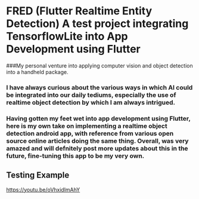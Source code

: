 # FRED (Flutter Realtime Entity Detection) A test project integrating TensorflowLite into App Development using Flutter

###My personal venture into applying computer vision and object detection into a handheld package.

### I have always curious about the various ways in which AI could be integrated into our daily tediums, especially the use of realtime object detection by which I am always intrigued. 

### Having gotten my feet wet into app development using Flutter, here is my own take on implementing a realtime object detection android app, with reference from various open source online articles doing the same thing. Overall, was very amazed and will defnitely post more updates about this in the future, fine-tuning this app to be my very own.

## Testing Example

https://youtu.be/oVhxidlmAhY

